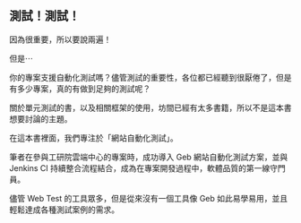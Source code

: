 ## 測試！測試！

因為很重要，所以要說兩遍！

但是⋯

你的專案支援自動化測試嗎？儘管測試的重要性，各位都已經聽到很厭倦了，但是有多少專案，真的有做到足夠的測試呢？

關於單元測試的書，以及相關框架的使用，坊間已經有太多書籍，所以不是這本書想要討論的主題。

在這本書裡面，我們專注於「網站自動化測試」。

筆者在參與工研院雲端中心的專案時，成功導入 Geb 網站自動化測試方案，並與 Jenkins CI 持續整合流程結合，成為在專案開發過程中，軟體品質的第一線守門員。

儘管 Web Test 的工具眾多，但是從來沒有一個工具像 Geb 如此易學易用，並且輕鬆達成各種測試案例的需求。
